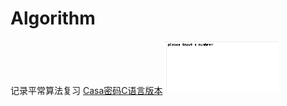 # Algorithm
记录平常算法复习
[Casa密码C语言版本](https://github.com/onlyAngelia/Algorithm/tree/master/C语言/YAPrintCasaPassword)
![动图展示](https://github.com/onlyAngelia/Algorithm/blob/master/Images/casapassword.gif)
